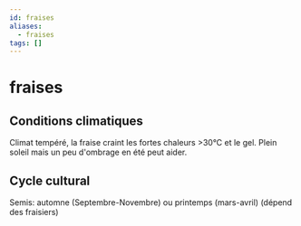 ```yaml
---
id: fraises
aliases:
  - fraises
tags: []
---
```


# fraises


## Conditions climatiques 
Climat tempéré, la fraise craint les fortes chaleurs >30°C et le gel.
Plein soleil mais un peu d'ombrage en été peut aider.

## Cycle cultural
Semis: automne (Septembre-Novembre) ou printemps (mars-avril) (dépend des fraisiers)
